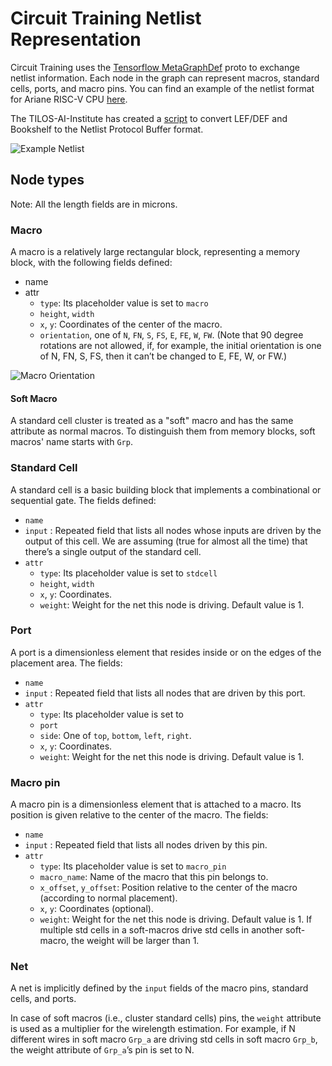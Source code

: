 # Circuit Training Netlist Representation

Circuit Training uses the
[Tensorflow MetaGraphDef](https://github.com/tensorflow/tensorflow/blob/v2.8.0/tensorflow/core/protobuf/meta_graph.proto)
proto to exchange netlist information. Each node in the graph can represent
macros, standard cells, ports, and macro pins. You can find an example of the
netlist format for Ariane RISC-V CPU
[here](https://raw.githubusercontent.com/google-research/circuit_training/main/circuit_training/environment/test_data/ariane/netlist.pb.txt).

The TILOS-AI-Institute has created a
[script](https://github.com/TILOS-AI-Institute/MacroPlacement/tree/main/CodeElements/FormatTranslators)
to convert LEF/DEF and Bookshelf to the Netlist Protocol Buffer format.


![Example Netlist](image/netlist_example.png)

## Node types

Note: All the length fields are in microns.

### Macro

A macro is a relatively large rectangular block, representing a memory block, 
with the following fields defined:

-   name
-   attr
    -   `type`: Its placeholder value is set to `macro`
    -   `height`, `width`
    -   `x`, `y`: Coordinates of the center of the macro.
    -   `orientation`, one of `N`, `FN`, `S`, `FS`, `E`, `FE`, `W`, `FW`. (Note
        that 90 degree rotations are not allowed, if, for example, the initial
        orientation is one of N, FN, S, FS, then it can’t be changed to E, FE,
        W, or FW.)

![Macro Orientation](image/macro_orientation.png)

#### Soft Macro

A standard cell cluster is treated as a "soft" macro and has the same attribute 
as normal macros. To distinguish them from memory blocks, soft macros' name 
starts with `Grp`.

### Standard Cell

A standard cell is a basic building block that implements a combinational or
sequential gate. The fields defined:

-   `name`
-   `input` : Repeated field that lists all nodes whose inputs are driven by the
    output of this cell. We are assuming (true for almost all the time) that
    there’s a single output of the standard cell.
-   `attr`
    -   `type`: Its placeholder value is set to `stdcell`
    -   `height`, `width`
    -   `x`, `y`: Coordinates.
    -   `weight`: Weight for the net this node is driving. Default value is 1.

### Port

A port is a dimensionless element that resides inside or on the edges of the
placement area. The fields:

-   `name`
-   `input` : Repeated field that lists all nodes that are driven by this port.
-   `attr`
    -   `type`: Its placeholder value is set to
    -   `port`
    -   `side`: One of `top`, `bottom`, `left`, `right`.
    -   `x`, `y`: Coordinates.
    -   `weight`: Weight for the net this node is driving. Default value is 1.

### Macro pin

A macro pin is a dimensionless element that is attached to a macro. Its position
is given relative to the center of the macro. The fields:

-   `name`
-   `input` : Repeated field that lists all nodes driven by this pin.
-   `attr`
    -   `type`: Its placeholder value is set to `macro_pin`
    -   `macro_name`: Name of the macro that this pin belongs to.
    -   `x_offset`, `y_offset`: Position relative to the center of the macro
        (according to normal placement).
    -   `x`, `y`: Coordinates (optional).
    -   `weight`: Weight for the net this node is driving. Default value is 1.
        If multiple std cells in a soft-macros drive std cells in another
        soft-macro, the weight will be larger than 1.

### Net

A net is implicitly defined by the `input` fields of the macro pins, standard
cells, and ports.

In case of soft macros (i.e., cluster standard cells) pins, the `weight`
attribute is used as a multiplier for the wirelength estimation. For example,
if N different wires in soft macro `Grp_a` are driving std cells in soft macro
`Grp_b`, the weight attribute of `Grp_a`’s pin is set to N.
